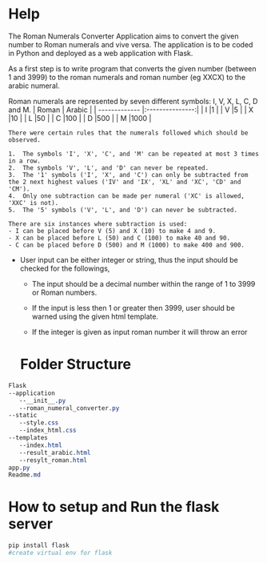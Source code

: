 # Help

The Roman Numerals Converter Application aims to convert the given number to Roman numerals and vive versa. The application is to be coded in Python and deployed as a web application with Flask.

 As a first step is to write program that converts the given number (between 1 and 3999) to the roman numerals and roman number (eg XXCX) to the arabic numeral.


 Roman numerals are represented by seven different symbols: I, V, X, L, C, D and M.
| Roman         | Arabic          |
| ------------- |:---------------:|
| I             |1                |
| V             |5                |
| X             |10               |
| L             |50               |
| C             |100              |
| D             |500              |
| M             |1000             |

```
There were certain rules that the numerals followed which should be observed.

1.	The symbols 'I', 'X', 'C', and 'M' can be repeated at most 3 times in a row.
2.	The symbols 'V', 'L', and 'D' can never be repeated.
3.	The '1' symbols ('I', 'X', and 'C') can only be subtracted from the 2 next highest values ('IV' and 'IX', 'XL' and 'XC', 'CD' and 'CM').
4.	Only one subtraction can be made per numeral ('XC' is allowed, 'XXC' is not).
5.	The '5' symbols ('V', 'L', and 'D') can never be subtracted.

There are six instances where subtraction is used:
- I can be placed before V (5) and X (10) to make 4 and 9.
- X can be placed before L (50) and C (100) to make 40 and 90.
- C can be placed before D (500) and M (1000) to make 400 and 900.
```

- User input can be either integer or string, thus the input should be checked for the followings,

   - The input should be a decimal number within the range of 1 to 3999 or Roman numbers.

   - If the input is less then 1 or greater then 3999, user should be warned using the given html template.

   - If the integer is given as input roman number it will throw an error

   # Folder Structure
```css
Flask
--application
   --__init__.py
   --roman_numeral_converter.py
--static
   --style.css
   --index_html.css
--templates
   --index.html
   --result_arabic.html
   --resylt_roman.html
app.py
Readme.md

```

# How to setup and Run the flask server

```python
pip install flask
#create virtual env for flask


```
